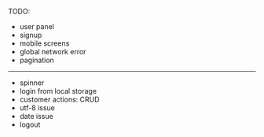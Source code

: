 TODO:
- user panel
- signup
- mobile screens
- global network error
- pagination

---
+ spinner
+ login from local storage
+ customer actions: CRUD
+ utf-8 issue
+ date issue
+ logout
